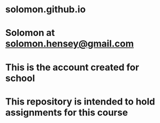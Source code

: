 # solomon.github.io

# Solomon at solomon.hensey@gmail.com
# This is the account created for school
# This repository is intended to hold assignments for this course
